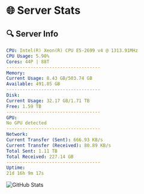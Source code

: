 # 🌐 Server Stats
## 🔍 Server Info
```yaml
CPU: Intel(R) Xeon(R) CPU E5-2699 v4 @ 1313.91MHz
CPU Usage: 5.90%
Cores: 44P | 88T
-----------------------------------
Memory:
Current Usage: 8.43 GB/503.74 GB
Available: 491.85 GB
-----------------------------------
Disk:
Current Usage: 32.17 GB/1.71 TB
Free: 1.59 TB
-----------------------------------
GPU:
No GPU detected
-----------------------------------
Network:
Current Transfer (Sent): 666.93 KB/s
Current Transfer (Received): 80.89 KB/s
Total Sent: 1.11 TB
Total Received: 227.14 GB
-----------------------------------
Uptime:
21d 16h 9m 17s
```
![GitHub Stats](https://img.shields.io/badge/Updated-2025-05-11_09:18:05-blue)